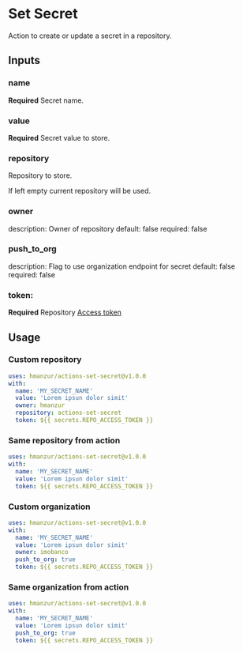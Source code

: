 # Set Secret
Action to create or update a secret in a repository.

## Inputs
### name
**Required** Secret name.

### value
**Required** Secret value to store.

### repository
Repository to store. 

If left empty current repository will be used.

### owner
  description: Owner of repository
  default: false
  required: false

### push_to_org
  description: Flag to use organization endpoint for secret
  default: false
  required: false

### token:
**Required** Repository [Access token](https://docs.github.com/en/github/authenticating-to-github/creating-a-personal-access-token)


## Usage
### Custom repository
```YAML
uses: hmanzur/actions-set-secret@v1.0.0
with:
  name: 'MY_SECRET_NAME'
  value: 'Lorem ipsun dolor simit'
  owner: hmanzur
  repository: actions-set-secret
  token: ${{ secrets.REPO_ACCESS_TOKEN }}
```
### Same repository from action
```YAML
uses: hmanzur/actions-set-secret@v1.0.0
with:
  name: 'MY_SECRET_NAME'
  value: 'Lorem ipsun dolor simit'
  token: ${{ secrets.REPO_ACCESS_TOKEN }}
```

### Custom organization
```YAML
uses: hmanzur/actions-set-secret@v1.0.0
with:
  name: 'MY_SECRET_NAME'
  value: 'Lorem ipsun dolor simit'
  owner: imobanco
  push_to_org: true
  token: ${{ secrets.REPO_ACCESS_TOKEN }}
```
### Same organization from action
```YAML
uses: hmanzur/actions-set-secret@v1.0.0
with:
  name: 'MY_SECRET_NAME'
  value: 'Lorem ipsun dolor simit'
  push_to_org: true
  token: ${{ secrets.REPO_ACCESS_TOKEN }}
```
